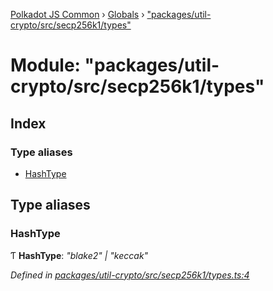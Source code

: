 [Polkadot JS Common](../README.md) › [Globals](../globals.md) › ["packages/util-crypto/src/secp256k1/types"](_packages_util_crypto_src_secp256k1_types_.md)

# Module: "packages/util-crypto/src/secp256k1/types"

## Index

### Type aliases

* [HashType](_packages_util_crypto_src_secp256k1_types_.md#hashtype)

## Type aliases

###  HashType

Ƭ **HashType**: *"blake2" | "keccak"*

*Defined in [packages/util-crypto/src/secp256k1/types.ts:4](https://github.com/polkadot-js/common/blob/e7c665e5/packages/util-crypto/src/secp256k1/types.ts#L4)*
